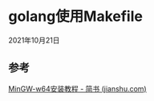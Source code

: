 # golang使用Makefile

2021年10月21日



## 参考

[MinGW-w64安装教程 - 简书 (jianshu.com)](https://www.jianshu.com/p/d66c2f2e3537)

